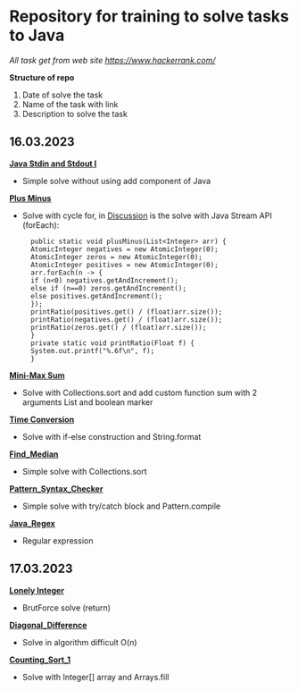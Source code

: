 # Repository for training to solve tasks to Java #
*All task get from web site https://www.hackerrank.com/*

**Structure of repo**

1. Date of solve the task
2. Name of the task with link
3. Description to solve the task


16.03.2023
--
__[Java Stdin and Stdout I](https://www.hackerrank.com/challenges/java-stdin-and-stdout-1)__
* Simple solve without using add component of Java

__[Plus Minus](https://www.hackerrank.com/challenges/one-week-preparation-kit-plus-minus)__
* Solve with cycle for, in [Discussion](https://www.hackerrank.com/challenges/one-week-preparation-kit-plus-minus/forum)
is the solve with Java Stream API (forEach):
  
        public static void plusMinus(List<Integer> arr) {
        AtomicInteger negatives = new AtomicInteger(0);
        AtomicInteger zeros = new AtomicInteger(0);
        AtomicInteger positives = new AtomicInteger(0);
        arr.forEach(n -> {
        if (n<0) negatives.getAndIncrement();
        else if (n==0) zeros.getAndIncrement();
        else positives.getAndIncrement();
        });
        printRatio(positives.get() / (float)arr.size());
        printRatio(negatives.get() / (float)arr.size());
        printRatio(zeros.get() / (float)arr.size());
        }
        private static void printRatio(Float f) {
        System.out.printf("%.6f\n", f);
        }

__[Mini-Max Sum](https://www.hackerrank.com/challenges/one-week-preparation-kit-mini-max-sum)__
* Solve with Collections.sort and add custom function sum with 2 arguments List<Integer> and boolean marker

__[Time Conversion](https://www.hackerrank.com/challenges/one-week-preparation-kit-time-conversion)__
* Solve with if-else construction and String.format

__[Find_Median](https://www.hackerrank.com/test/eoipgdk427n/login?b=eyJocnNjIjp0cnVlLCJocnNjX3NyYyI6ImpvYnNhcHAiLCJoaWRlIjp0cnVlLCJqb2JfaWQiOm51bGwsInVzZXJuYW1lIjoiZWt5ZDkxQG1haWwucnUiLCJwYXNzd29yZCI6ImJhNjVlMzJkIiwiaGlkZVN3aXRjaEFjY291bnQiOnRydWUsImhpZGVTaGFyZUhhY2tlclByb2ZpbGUiOnRydWUsImFjY29tbW9kYXRpb25zIjpudWxsfQ==)__
* Simple solve with Collections.sort

__[Pattern_Syntax_Checker](https://www.hackerrank.com/challenges/pattern-syntax-checker)__
* Simple solve with try/catch block and Pattern.compile

__[Java_Regex](https://www.hackerrank.com/challenges/java-regex)__
* Regular expression 

17.03.2023
--
__[Lonely Integer](https://www.hackerrank.com/challenges/one-week-preparation-kit-lonely-integer)__
* BrutForce solve (return)

__[Diagonal_Difference](https://www.hackerrank.com/challenges/one-week-preparation-kit-diagonal-difference)__
* Solve in algorithm difficult O(n)

__[Counting_Sort_1](https://www.hackerrank.com/challenges/one-week-preparation-kit-countingsort1)__
* Solve with Integer[] array and Arrays.fill